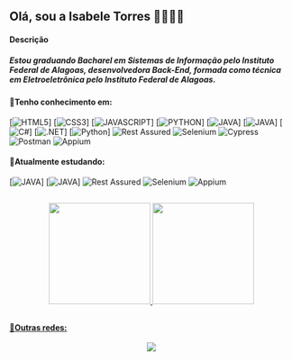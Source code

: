 ## Olá, sou a Isabele Torres 👋👨🏽‍💻

#### Descrição

##### Estou graduando Bacharel em Sistemas de Informação pelo Instituto Federal de Alagoas, desenvolvedora Back-End, formada como técnica em Eletroeletrônica pelo Instituto Federal de Alagoas.

#### 🚀Tenho conhecimento em:

[![HTML5](https://img.shields.io/badge/HTML5-E34F26?style=for-the-badge&logo=html5&logoColor=white)]
[![CSS3](https://img.shields.io/badge/CSS3-1572B6?style=for-the-badge&logo=css3&logoColor=white)]
[![JAVASCRIPT](https://img.shields.io/badge/JavaScript-F7DF1E?style=for-the-badge&logo=javascript&logoColor=black)]
[![PYTHON](https://img.shields.io/badge/Python-14354C?style=for-the-badge&logo=python&logoColor=white)]
[![JAVA](https://img.shields.io/badge/Java-ED8B00?style=for-the-badge&logo=openjdk&logoColor=white)]
[![JAVA](https://img.shields.io/badge/Spring-6DB33F?style=for-the-badge&logo=spring&logoColor=white)]
[![C#](https://img.shields.io/badge/C%23-239120?style=for-the-badge&logo=c-sharp&logoColor=white)]
[![.NET](https://img.shields.io/badge/.NET-512BD4?style=for-the-badge&logo=dotnet&logoColor=white)]
[![Python](https://img.shields.io/badge/Python-3776AB?style=for-the-badge&logo=python&logoColor=white)]
![Rest Assured](https://img.shields.io/badge/Rest%20Assured-009639?style=for-the-badge&logo=rest-assured&logoColor=white)
![Selenium](https://img.shields.io/badge/Selenium-43B02A?style=for-the-badge&logo=selenium&logoColor=white)
![Cypress](https://img.shields.io/badge/Cypress-17202C?style=for-the-badge&logo=cypress&logoColor=white)
![Postman](https://img.shields.io/badge/Postman-FF6C37?style=for-the-badge&logo=postman&logoColor=white)
![Appium](https://img.shields.io/badge/Appium-472179?style=for-the-badge&logo=appium&logoColor=white)


#### 🌱Atualmente estudando:

[![JAVA](https://img.shields.io/badge/Java-ED8B00?style=for-the-badge&logo=openjdk&logoColor=white)]
[![JAVA](https://img.shields.io/badge/Spring-6DB33F?style=for-the-badge&logo=spring&logoColor=white)]
![Rest Assured](https://img.shields.io/badge/Rest%20Assured-009639?style=for-the-badge&logo=rest-assured&logoColor=white)
![Selenium](https://img.shields.io/badge/Selenium-43B02A?style=for-the-badge&logo=selenium&logoColor=white)
![Appium](https://img.shields.io/badge/Appium-472179?style=for-the-badge&logo=appium&logoColor=white)
##
<div align="center">
  
  <a href="https://github.com/isabeletorres">
  <img height="180em" src="https://github-readme-stats.vercel.app/api?username=isabeletorres&show_icons=true&theme=dracula"/>
  <img height="180em" src="https://github-readme-stats.vercel.app/api/top-langs/?username=isabeletorres&layout=compact&theme=dracula"/>
    
</div>

##

#### 📲Outras redes:
<div align="center">

<a href="https://www.linkedin.com/in/isabeletorres" target="_blank"><img src="https://img.shields.io/badge/LinkedIn-0077B5?style=for-the-badge&logo=linkedin&logoColor=white" target="_blank"></a>

</div>

